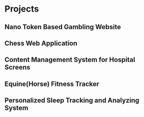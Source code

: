 # Projects

## Nano Token Based Gambling Website

## Chess Web Application

## Content Management System for Hospital Screens

## Equine(Horse) Fitness Tracker

## Personalized Sleep Tracking and Analyzing System

